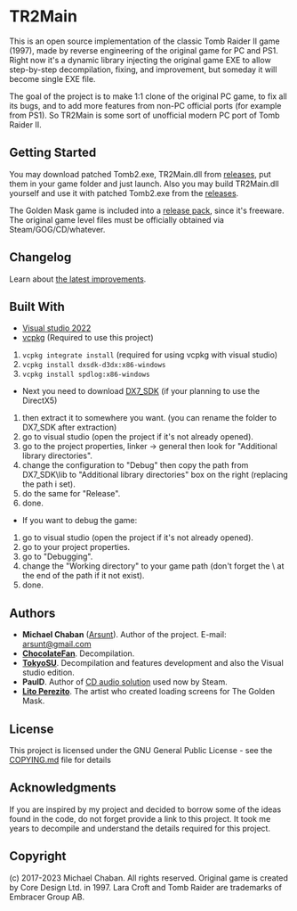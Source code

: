 # TR2Main

This is an open source implementation of the classic Tomb Raider II game (1997), made by reverse engineering of the original game for PC and PS1. Right now it's a dynamic library injecting the original game EXE to allow step-by-step decompilation, fixing, and improvement, but someday it will become single EXE file.

The goal of the project is to make 1:1 clone of the original PC game, to fix all its bugs, and to add more features from non-PC official ports (for example from PS1). So TR2Main is some sort of unofficial modern PC port of Tomb Raider II.

## Getting Started

You may download patched Tomb2.exe, TR2Main.dll from [releases](https://github.com/TokyoSU/TR2Main-VSEdition/releases), put them in your game folder and just launch. Also you may build TR2Main.dll yourself and use it with patched Tomb2.exe from the [releases](https://github.com/TokyoSU/TR2Main-VSEdition/releases).

The Golden Mask game is included into a [release pack](https://github.com/TokyoSU/TR2Main-VSEdition/releases), since it's freeware. The original game level files must be officially obtained via Steam/GOG/CD/whatever.

## Changelog

Learn about [the latest improvements](CHANGELOG.md).

## Built With

* [Visual studio 2022](https://visualstudio.microsoft.com/)
* [vcpkg](https://github.com/microsoft/vcpkg) (Required to use this project)
1) `vcpkg integrate install` (required for using vcpkg with visual studio)
2) `vcpkg install dxsdk-d3dx:x86-windows`
3) `vcpkg install spdlog:x86-windows`

* Next you need to download [DX7_SDK](https://archive.org/details/dx7sdk-7001) (if your planning to use the DirectX5)
1) then extract it to somewhere you want. (you can rename the folder to DX7_SDK after extraction)
2) go to visual studio (open the project if it's not already opened).
3) go to the project properties, linker -> general then look for "Additional library directories".
4) change the configuration to "Debug" then copy the path from DX7_SDK\lib to "Additional library directories" box on the right (replacing the path i set).
5) do the same for "Release".
6) done.

* If you want to debug the game:
1) go to visual studio (open the project if it's not already opened).
2) go to your project properties.
3) go to "Debugging".
4) change the "Working directory" to your game path (don't forget the \ at the end of the path if it not exist).
5) done.

## Authors

* **Michael Chaban** \([Arsunt](https://github.com/Arsunt)\). Author of the project. E-mail: <arsunt@gmail.com>
* [**ChocolateFan**](https://github.com/asasas9500). Decompilation.
* [**TokyoSU**](https://github.com/TokyoSU). Decompilation and features development and also the Visual studio edition.
* **PaulD**. Author of [CD audio solution](modding/cd_pauld.cpp) used now by Steam.
* [**Lito Perezito**](https://litoperezito.com). The artist who created loading screens for The Golden Mask.

## License

This project is licensed under the GNU General Public License - see the [COPYING.md](COPYING.md) file for details

## Acknowledgments

If you are inspired by my project and decided to borrow some of the ideas found in the code, do not forget provide a link to this project. It took me years to decompile and understand the details required for this project.

## Copyright
(c) 2017-2023 Michael Chaban. All rights reserved.
Original game is created by Core Design Ltd. in 1997.
Lara Croft and Tomb Raider are trademarks of Embracer Group AB.
